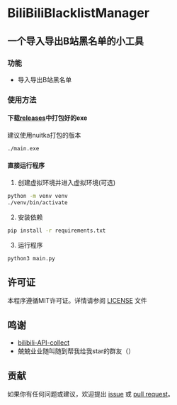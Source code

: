 # BiliBiliBlacklistManager

## 一个导入导出B站黑名单的小工具

### 功能
- 导入导出B站黑名单

### 使用方法

#### 下载[releases](https://github.com/XuanRikka/BiliBiliBlacklistManager/releases)中打包好的exe

建议使用nuitka打包的版本
```bash
./main.exe
```
#### 直接运行程序
1. 创建虚拟环境并进入虚拟环境(可选)
```bash
python -m venv venv
./venv/bin/activate
```
2. 安装依赖
```bash
pip install -r requirements.txt
```
3. 运行程序
```bash
python3 main.py
```

## 许可证

本程序遵循MIT许可证。详情请参阅 [LICENSE](LICENSE) 文件

## 鸣谢
- [bilibili-API-collect](https://github.com/SocialSisterYi/bilibili-API-collect/)
- 兢兢业业随叫随到帮我给我star的群友（）

## 贡献

如果你有任何问题或建议，欢迎提出 [issue](https://github.com/username/dandanplay-sync/issues) 或 [pull request](https://github.com/username/dandanplay-sync/pulls)。
